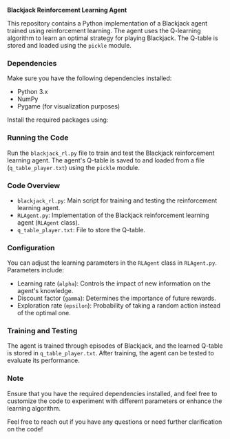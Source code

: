 **Blackjack Reinforcement Learning Agent**

This repository contains a Python implementation of a Blackjack agent trained using reinforcement learning. The agent uses the Q-learning algorithm to learn an optimal strategy for playing Blackjack. The Q-table is stored and loaded using the `pickle` module.

### Dependencies

Make sure you have the following dependencies installed:

- Python 3.x
- NumPy
- Pygame (for visualization purposes)

Install the required packages using:


### Running the Code

Run the `blackjack_rl.py` file to train and test the Blackjack reinforcement learning agent. The agent's Q-table is saved to and loaded from a file (`q_table_player.txt`) using the `pickle` module.


### Code Overview

- `blackjack_rl.py`: Main script for training and testing the reinforcement learning agent.
- `RLAgent.py`: Implementation of the Blackjack reinforcement learning agent (`RLAgent` class).
- `q_table_player.txt`: File to store the Q-table.

### Configuration

You can adjust the learning parameters in the `RLAgent` class in `RLAgent.py`. Parameters include:

- Learning rate (`alpha`): Controls the impact of new information on the agent's knowledge.
- Discount factor (`gamma`): Determines the importance of future rewards.
- Exploration rate (`epsilon`): Probability of taking a random action instead of the optimal one.

### Training and Testing

The agent is trained through episodes of Blackjack, and the learned Q-table is stored in `q_table_player.txt`. After training, the agent can be tested to evaluate its performance.

### Note

Ensure that you have the required dependencies installed, and feel free to customize the code to experiment with different parameters or enhance the learning algorithm.

Feel free to reach out if you have any questions or need further clarification on the code!
